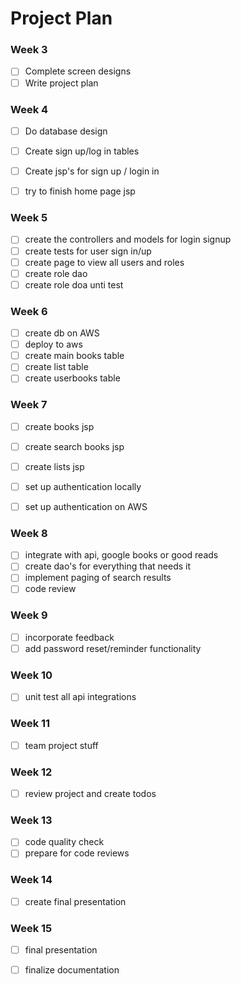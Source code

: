 # Project Plan

### Week 3
- [ ] Complete screen designs
- [ ] Write project plan

### Week 4
- [ ] Do database design
- [ ] Create sign up/log in tables
- [ ] Create jsp's for sign up / login in
- [ ] try to finish home page jsp


### Week 5
- [ ] create the controllers and models for login signup
- [ ] create tests for user sign in/up
- [ ] create page to view all users and roles
- [ ] create role dao
- [ ] create role doa unti test

### Week 6
- [ ] create db on AWS
- [ ] deploy to aws
- [ ] create main books table
- [ ] create list table
- [ ] create userbooks table

### Week 7
- [ ] create books jsp
- [ ] create search books jsp
- [ ] create lists jsp
- [ ] set up authentication locally
- [ ] set up authentication on AWS


### Week 8
- [ ] integrate with api, google books or good reads
- [ ] create dao's for everything that needs it
- [ ] implement paging of search results
- [ ] code review

### Week 9
- [ ] incorporate feedback
- [ ] add password reset/reminder functionality

### Week 10
- [ ] unit test all api integrations

### Week 11
- [ ] team project stuff
 
### Week 12
- [ ] review project and create todos

### Week 13
- [ ] code quality check
- [ ] prepare for code reviews

### Week 14
- [ ] create final presentation

### Week 15
- [ ] final presentation
- [ ] finalize documentation

